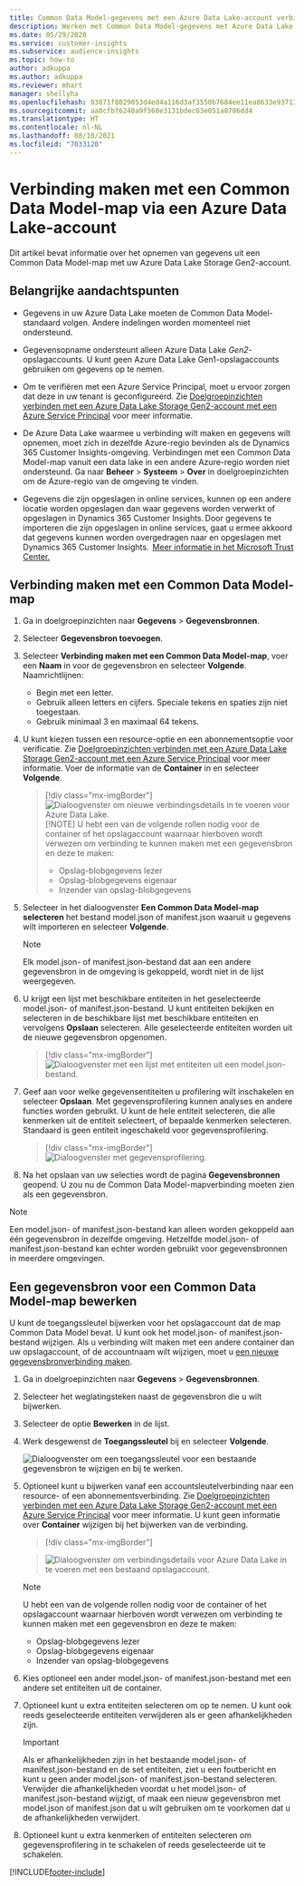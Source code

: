 ```yaml
---
title: Common Data Model-gegevens met een Azure Data Lake-account verbinden
description: Werken met Common Data Model-gegevens met Azure Data Lake Storage.
ms.date: 05/29/2020
ms.service: customer-insights
ms.subservice: audience-insights
ms.topic: how-to
author: adkuppa
ms.author: adkuppa
ms.reviewer: mhart
manager: shellyha
ms.openlocfilehash: 93871f8029053d4ed4a116d3af3550b7684ee11ea8633e937138245e193a44e6
ms.sourcegitcommit: aa0cfbf6240a9f560e3131bdec63e051a8786dd4
ms.translationtype: HT
ms.contentlocale: nl-NL
ms.lasthandoff: 08/10/2021
ms.locfileid: "7033120"
---
```

# <a name="connect-to-a-common-data-model-folder-using-an-azure-data-lake-account"></a>Verbinding maken met een Common Data Model-map via een Azure Data Lake-account

Dit artikel bevat informatie over het opnemen van gegevens uit een Common Data Model-map met uw Azure Data Lake Storage Gen2-account.

## <a name="important-considerations"></a>Belangrijke aandachtspunten

- Gegevens in uw Azure Data Lake moeten de Common Data Model-standaard volgen. Andere indelingen worden momenteel niet ondersteund.

- Gegevensopname ondersteunt alleen Azure Data Lake *Gen2*-opslagaccounts. U kunt geen Azure Data Lake Gen1-opslagaccounts gebruiken om gegevens op te nemen.

- Om te verifiëren met een Azure Service Principal, moet u ervoor zorgen dat deze in uw tenant is geconfigureerd. Zie [Doelgroepinzichten verbinden met een Azure Data Lake Storage Gen2-account met een Azure Service Principal](connect-service-principal.md) voor meer informatie.

- De Azure Data Lake waarmee u verbinding wilt maken en gegevens wilt opnemen, moet zich in dezelfde Azure-regio bevinden als de Dynamics 365 Customer Insights-omgeving. Verbindingen met een Common Data Model-map vanuit een data lake in een andere Azure-regio worden niet ondersteund. Ga naar **Beheer** > **Systeem** > **Over** in doelgroepinzichten om de Azure-regio van de omgeving te vinden.

- Gegevens die zijn opgeslagen in online services, kunnen op een andere locatie worden opgeslagen dan waar gegevens worden verwerkt of opgeslagen in Dynamics 365 Customer Insights. Door gegevens te importeren die zijn opgeslagen in online services, gaat u ermee akkoord dat gegevens kunnen worden overgedragen naar en opgeslagen met Dynamics 365 Customer Insights.  [Meer informatie in het Microsoft Trust Center.](https://www.microsoft.com/trust-center)

## <a name="connect-to-a-common-data-model-folder"></a>Verbinding maken met een Common Data Model-map

1. Ga in doelgroepinzichten naar **Gegevens** > **Gegevensbronnen**.

1. Selecteer **Gegevensbron toevoegen**.

1. Selecteer **Verbinding maken met een Common Data Model-map**, voer een **Naam** in voor de gegevensbron en selecteer **Volgende**. Naamrichtlijnen: 
   - Begin met een letter.
   - Gebruik alleen letters en cijfers. Speciale tekens en spaties zijn niet toegestaan.
   - Gebruik minimaal 3 en maximaal 64 tekens.

1. U kunt kiezen tussen een resource-optie en een abonnementsoptie voor verificatie. Zie [Doelgroepinzichten verbinden met een Azure Data Lake Storage Gen2-account met een Azure Service Principal](connect-service-principal.md) voor meer informatie. Voer de informatie van de **Container** in en selecteer **Volgende**.
   > [!div class="mx-imgBorder"]
   > ![Dialoogvenster om nieuwe verbindingsdetails in te voeren voor Azure Data Lake.](media/enter-new-storage-details.png)
   > [!NOTE]
   > U hebt een van de volgende rollen nodig voor de container of het opslagaccount waarnaar hierboven wordt verwezen om verbinding te kunnen maken met een gegevensbron en deze te maken:
   >  - Opslag-blobgegevens lezer
   >  - Opslag-blobgegevens eigenaar
   >  - Inzender van opslag-blobgegevens

1. Selecteer in het dialoogvenster **Een Common Data Model-map selecteren** het bestand model.json of manifest.json waaruit u gegevens wilt importeren en selecteer **Volgende**.
   > [!NOTE]
   > Elk model.json- of manifest.json-bestand dat aan een andere gegevensbron in de omgeving is gekoppeld, wordt niet in de lijst weergegeven.

1. U krijgt een lijst met beschikbare entiteiten in het geselecteerde model.json- of manifest.json-bestand. U kunt entiteiten bekijken en selecteren in de beschikbare lijst met beschikbare entiteiten en vervolgens **Opslaan** selecteren. Alle geselecteerde entiteiten worden uit de nieuwe gegevensbron opgenomen.
   > [!div class="mx-imgBorder"]
   > ![Dialoogvenster met een lijst met entiteiten uit een model.json-bestand.](media/review-entities.png)

8. Geef aan voor welke gegevensentiteiten u profilering wilt inschakelen en selecteer **Opslaan**. Met gegevensprofilering kunnen analyses en andere functies worden gebruikt. U kunt de hele entiteit selecteren, die alle kenmerken uit de entiteit selecteert, of bepaalde kenmerken selecteren. Standaard is geen entiteit ingeschakeld voor gegevensprofilering.
   > [!div class="mx-imgBorder"]
   > ![Dialoogvenster met gegevensprofilering.](media/dataprofiling-entities.png)

9. Na het opslaan van uw selecties wordt de pagina **Gegevensbronnen** geopend. U zou nu de Common Data Model-mapverbinding moeten zien als een gegevensbron.

> [!NOTE]
> Een model.json- of manifest.json-bestand kan alleen worden gekoppeld aan één gegevensbron in dezelfde omgeving. Hetzelfde model.json- of manifest.json-bestand kan echter worden gebruikt voor gegevensbronnen in meerdere omgevingen.

## <a name="edit-a-common-data-model-folder-data-source"></a>Een gegevensbron voor een Common Data Model-map bewerken

U kunt de toegangssleutel bijwerken voor het opslagaccount dat de map Common Data Model bevat. U kunt ook het model.json- of manifest.json-bestand wijzigen. Als u verbinding wilt maken met een andere container dan uw opslagaccount, of de accountnaam wilt wijzigen, moet u [een nieuwe gegevensbronverbinding maken](#connect-to-a-common-data-model-folder).

1. Ga in doelgroepinzichten naar **Gegevens** > **Gegevensbronnen**.

2. Selecteer het weglatingsteken naast de gegevensbron die u wilt bijwerken.

3. Selecteer de optie **Bewerken** in de lijst.

4. Werk desgewenst de **Toegangssleutel** bij en selecteer **Volgende**.

   ![Dialoogvenster om een toegangssleutel voor een bestaande gegevensbron te wijzigen en bij te werken.](media/edit-access-key.png)

5. Optioneel kunt u bijwerken vanaf een accountsleutelverbinding naar een resource- of een abonnementsverbinding. Zie [Doelgroepinzichten verbinden met een Azure Data Lake Storage Gen2-account met een Azure Service Principal](connect-service-principal.md) voor meer informatie. U kunt geen informatie over **Container** wijzigen bij het bijwerken van de verbinding.
   > [!div class="mx-imgBorder"]

   > ![Dialoogvenster om verbindingsdetails voor Azure Data Lake in te voeren met een bestaand opslagaccount.](media/enter-existing-storage-details.png)

   > [!NOTE]
   > U hebt een van de volgende rollen nodig voor de container of het opslagaccount waarnaar hierboven wordt verwezen om verbinding te kunnen maken met een gegevensbron en deze te maken:
   >  - Opslag-blobgegevens lezer
   >  - Opslag-blobgegevens eigenaar
   >  - Inzender van opslag-blobgegevens


6. Kies optioneel een ander model.json- of manifest.json-bestand met een andere set entiteiten uit de container.

7. Optioneel kunt u extra entiteiten selecteren om op te nemen. U kunt ook reeds geselecteerde entiteiten verwijderen als er geen afhankelijkheden zijn.

   > [!IMPORTANT]
   > Als er afhankelijkheden zijn in het bestaande model.json- of manifest.json-bestand en de set entiteiten, ziet u een foutbericht en kunt u geen ander model.json- of manifest.json-bestand selecteren. Verwijder die afhankelijkheden voordat u het model.json- of manifest.json-bestand wijzigt, of maak een nieuw gegevensbron met model.json of manifest.json dat u wilt gebruiken om te voorkomen dat u de afhankelijkheden verwijdert.

8. Optioneel kunt u extra kenmerken of entiteiten selecteren om gegevensprofilering in te schakelen of reeds geselecteerde uit te schakelen.   


[!INCLUDE[footer-include](../includes/footer-banner.md)]